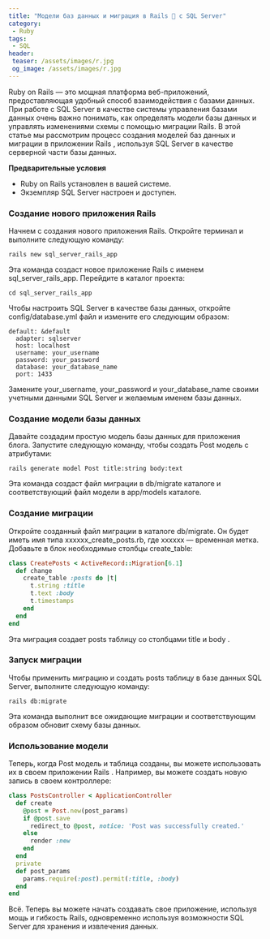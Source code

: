 ```yaml
---
title: "Модели баз данных и миграция в Rails 💎 с SQL Server"
category:
 - Ruby
tags:
 - SQL
header:
 teaser: /assets/images/r.jpg
 og_image: /assets/images/r.jpg
---
```

Ruby on Rails — это мощная платформа веб-приложений, предоставляющая удобный способ взаимодействия с базами данных. 
При работе с SQL Server в качестве системы управления базами данных очень важно понимать, как определять модели 
базы данных и управлять изменениями схемы с помощью миграции Rails. В этой статье мы рассмотрим процесс 
создания моделей баз данных и миграции в приложении Rails , используя SQL Server в качестве серверной 
части базы данных.

**Предварительные условия**
- Ruby on Rails установлен в вашей системе.
- Экземпляр SQL Server настроен и доступен.

### Создание нового приложения Rails
Начнем с создания нового приложения Rails. Откройте терминал и выполните следующую команду:
```
rails new sql_server_rails_app
```
Эта команда создаст новое приложение Rails с именем  sql_server_rails_app. Перейдите в каталог проекта:
```
cd sql_server_rails_app
```
Чтобы настроить SQL Server в качестве базы данных, откройте  config/database.yml файл и измените его следующим образом:
```
default: &default
  adapter: sqlserver
  host: localhost
  username: your_username
  password: your_password
  database: your_database_name
  port: 1433
```
Замените  your_username, your_password и your_database_name своими учетными данными SQL Server и желаемым именем
базы данных.

### Создание модели базы данных

Давайте создадим простую модель базы данных для приложения блога. Запустите следующую команду,
чтобы создать  Post модель с атрибутами:
```
rails generate model Post title:string body:text
```
Эта команда создаст файл миграции в  db/migrate каталоге и соответствующий файл модели в  app/models каталоге.

### Создание миграции

Откройте созданный файл миграции в  каталоге db/migrate. Он будет иметь имя типа  xxxxxx_create_posts.rb, где 
xxxxxx — временная метка. Добавьте в блок необходимые столбцы  create_table:

```ruby
class CreatePosts < ActiveRecord::Migration[6.1]
  def change
    create_table :posts do |t|
      t.string :title
      t.text :body
      t.timestamps
    end
  end
end
```
Эта миграция создает posts таблицу со столбцами title и  body .

### Запуск миграции
Чтобы применить миграцию и создать posts таблицу в базе данных SQL Server, выполните следующую команду:
```
rails db:migrate
```
Эта команда выполнит все ожидающие миграции и соответствующим образом обновит схему базы данных.

### Использование модели

Теперь, когда  Post модель и таблица созданы, вы можете использовать их в своем  приложении Rails . 
Например, вы можете создать новую запись в своем контроллере:

```ruby
class PostsController < ApplicationController
  def create
    @post = Post.new(post_params)
    if @post.save
      redirect_to @post, notice: 'Post was successfully created.'
    else
      render :new
    end
  end
  private
  def post_params
    params.require(:post).permit(:title, :body)
  end
end
```
Всё. Теперь вы можете начать создавать свое приложение, используя мощь и гибкость Rails, одновременно используя возможности SQL Server для хранения и извлечения данных.
